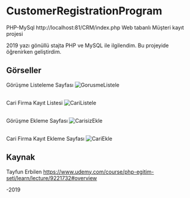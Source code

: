 # CustomerRegistrationProgram
PHP-MySql
http://localhost:81/CRM/index.php
Web tabanlı Müşteri kayıt projesi

2019 yazı gönüllü stajta PHP ve MySQL ile ilgilendim. Bu projeyide öğrenirken geliştirdim.

## Görseller 
Görüşme Listeleme Sayfası
![GorusmeListele](https://user-images.githubusercontent.com/48350459/71788754-44de2d80-3036-11ea-9f55-b661f0f38b11.png)

<br> Cari Firma Kayıt Listesi
![CariListele](https://user-images.githubusercontent.com/48350459/71788772-7eaf3400-3036-11ea-9630-75afc8fe69bb.png)

<br> Görüşme Ekleme Sayfası
![CarisizEkle](https://user-images.githubusercontent.com/48350459/71788761-56bfd080-3036-11ea-9b5b-74b75e9f0d20.png)

<br>Cari Firma Kayıt Ekleme Sayfası
![CariEkle](https://user-images.githubusercontent.com/48350459/71788747-2f690380-3036-11ea-8b2a-a9fd8aae011a.png)


## Kaynak
Tayfun Erbilen
https://www.udemy.com/course/php-egitim-seti/learn/lecture/9221732#overview

-2019
